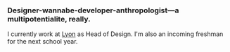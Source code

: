 ### Designer-wannabe-developer-anthropologist—a multipotentialite, really.
I currently work at [Lyon](https://lyon.com.ph/) as Head of Design. I'm also an incoming freshman for the next school year.
